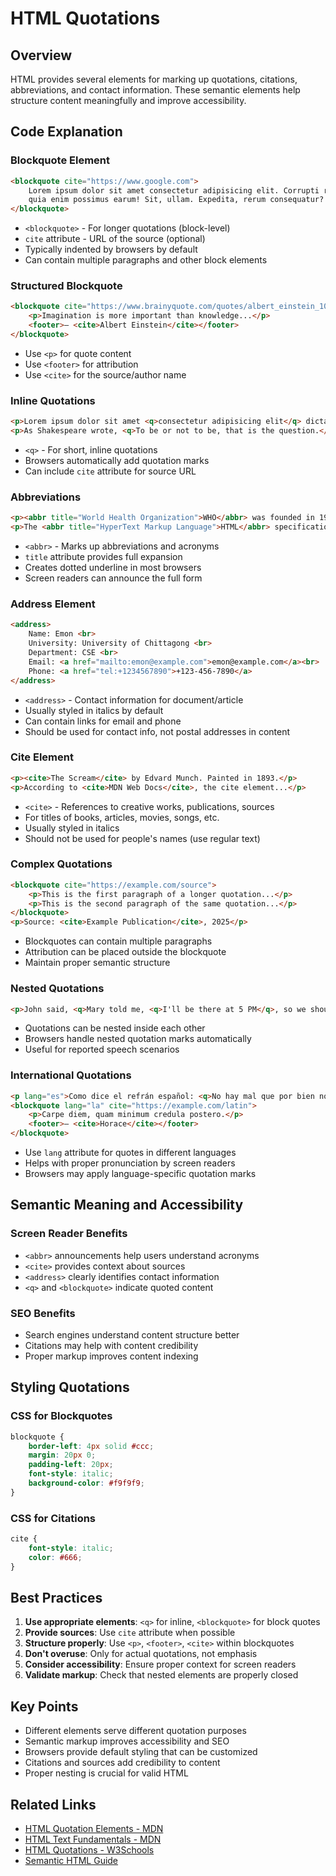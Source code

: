 # HTML Quotations

## Overview
HTML provides several elements for marking up quotations, citations, abbreviations, and contact information. These semantic elements help structure content meaningfully and improve accessibility.

## Code Explanation

### Blockquote Element
```html
<blockquote cite="https://www.google.com">
    Lorem ipsum dolor sit amet consectetur adipisicing elit. Corrupti rerum nihil,
    quia enim possimus earum! Sit, ullam. Expedita, rerum consequatur?
</blockquote>
```
- `<blockquote>` - For longer quotations (block-level)
- `cite` attribute - URL of the source (optional)
- Typically indented by browsers by default
- Can contain multiple paragraphs and other block elements

### Structured Blockquote
```html
<blockquote cite="https://www.brainyquote.com/quotes/albert_einstein_100015">
    <p>Imagination is more important than knowledge...</p>
    <footer>— <cite>Albert Einstein</cite></footer>
</blockquote>
```
- Use `<p>` for quote content
- Use `<footer>` for attribution
- Use `<cite>` for the source/author name

### Inline Quotations
```html
<p>Lorem ipsum dolor sit amet <q>consectetur adipisicing elit</q> dicta, quas!</p>
<p>As Shakespeare wrote, <q>To be or not to be, that is the question.</q></p>
```
- `<q>` - For short, inline quotations
- Browsers automatically add quotation marks
- Can include `cite` attribute for source URL

### Abbreviations
```html
<p><abbr title="World Health Organization">WHO</abbr> was founded in 1948.</p>
<p>The <abbr title="HyperText Markup Language">HTML</abbr> specification...</p>
```
- `<abbr>` - Marks up abbreviations and acronyms
- `title` attribute provides full expansion
- Creates dotted underline in most browsers
- Screen readers can announce the full form

### Address Element
```html
<address>
    Name: Emon <br>
    University: University of Chittagong <br>
    Department: CSE <br>
    Email: <a href="mailto:emon@example.com">emon@example.com</a><br>
    Phone: <a href="tel:+1234567890">+123-456-7890</a>
</address>
```
- `<address>` - Contact information for document/article
- Usually styled in italics by default
- Can contain links for email and phone
- Should be used for contact info, not postal addresses in content

### Cite Element
```html
<p><cite>The Scream</cite> by Edvard Munch. Painted in 1893.</p>
<p>According to <cite>MDN Web Docs</cite>, the cite element...</p>
```
- `<cite>` - References to creative works, publications, sources
- For titles of books, articles, movies, songs, etc.
- Usually styled in italics
- Should not be used for people's names (use regular text)

### Complex Quotations
```html
<blockquote cite="https://example.com/source">
    <p>This is the first paragraph of a longer quotation...</p>
    <p>This is the second paragraph of the same quotation...</p>
</blockquote>
<p>Source: <cite>Example Publication</cite>, 2025</p>
```
- Blockquotes can contain multiple paragraphs
- Attribution can be placed outside the blockquote
- Maintain proper semantic structure

### Nested Quotations
```html
<p>John said, <q>Mary told me, <q>I'll be there at 5 PM</q>, so we should wait for her.</q></p>
```
- Quotations can be nested inside each other
- Browsers handle nested quotation marks automatically
- Useful for reported speech scenarios

### International Quotations
```html
<p lang="es">Como dice el refrán español: <q>No hay mal que por bien no venga.</q></p>
<blockquote lang="la" cite="https://example.com/latin">
    <p>Carpe diem, quam minimum credula postero.</p>
    <footer>— <cite>Horace</cite></footer>
</blockquote>
```
- Use `lang` attribute for quotes in different languages
- Helps with proper pronunciation by screen readers
- Browsers may apply language-specific quotation marks

## Semantic Meaning and Accessibility

### Screen Reader Benefits
- `<abbr>` announcements help users understand acronyms
- `<cite>` provides context about sources
- `<address>` clearly identifies contact information
- `<q>` and `<blockquote>` indicate quoted content

### SEO Benefits
- Search engines understand content structure better
- Citations may help with content credibility
- Proper markup improves content indexing

## Styling Quotations

### CSS for Blockquotes
```css
blockquote {
    border-left: 4px solid #ccc;
    margin: 20px 0;
    padding-left: 20px;
    font-style: italic;
    background-color: #f9f9f9;
}
```

### CSS for Citations
```css
cite {
    font-style: italic;
    color: #666;
}
```

## Best Practices
1. **Use appropriate elements**: `<q>` for inline, `<blockquote>` for block quotes
2. **Provide sources**: Use `cite` attribute when possible
3. **Structure properly**: Use `<p>`, `<footer>`, `<cite>` within blockquotes
4. **Don't overuse**: Only for actual quotations, not emphasis
5. **Consider accessibility**: Ensure proper context for screen readers
6. **Validate markup**: Check that nested elements are properly closed

## Key Points
- Different elements serve different quotation purposes
- Semantic markup improves accessibility and SEO
- Browsers provide default styling that can be customized
- Citations and sources add credibility to content
- Proper nesting is crucial for valid HTML

## Related Links
- [HTML Quotation Elements - MDN](https://developer.mozilla.org/en-US/docs/Web/HTML/Element/blockquote)
- [HTML Text Fundamentals - MDN](https://developer.mozilla.org/en-US/docs/Learn/HTML/Introduction_to_HTML/HTML_text_fundamentals)
- [HTML Quotations - W3Schools](https://www.w3schools.com/html/html_quotation_elements.asp)
- [Semantic HTML Guide](https://developer.mozilla.org/en-US/docs/Glossary/Semantics#semantic_elements)